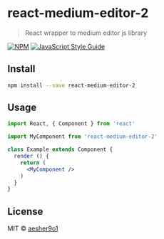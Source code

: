 # react-medium-editor-2

> React wrapper to medium editor js library

[![NPM](https://img.shields.io/npm/v/react-medium-editor-2.svg)](https://www.npmjs.com/package/react-medium-editor-2) [![JavaScript Style Guide](https://img.shields.io/badge/code_style-standard-brightgreen.svg)](https://standardjs.com)

## Install

```bash
npm install --save react-medium-editor-2
```

## Usage

```jsx
import React, { Component } from 'react'

import MyComponent from 'react-medium-editor-2'

class Example extends Component {
  render () {
    return (
      <MyComponent />
    )
  }
}
```

## License

MIT © [aesher9o1](https://github.com/aesher9o1)
